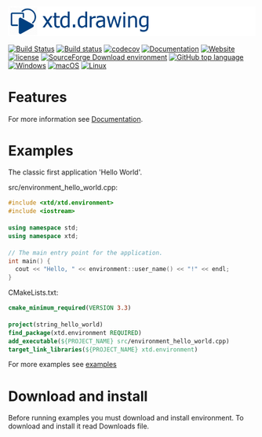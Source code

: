 [![environment](docs/pictures/header.png)](https://gammasoft71.wixsite.com/xtd-environment)

[![Build Status](https://travis-ci.org/gammasoft71/xtd.environment.svg?branch=master)](https://travis-ci.org/gammasoft71/xtd.environment)
[![Build status](https://ci.appveyor.com/api/projects/status/xyvw3hfkimvkyxr2?svg=true)](https://ci.appveyor.com/project/gammasoft71/xtd-environment)
[![codecov](https://codecov.io/gh/gammasoft71/xtd.environment/branch/master/graph/badge.svg)](https://codecov.io/gh/gammasoft71/xtd.environment)
[![Documentation](https://codedocs.xyz/gammasoft71/xtd.environment.svg)](https://codedocs.xyz/gammasoft71/xtd.environment/)
[![Website](https://img.shields.io/website-up-down-green-red/http/shields.io.svg?label=xtd-environment%20website)](https://gammasoft71.wixsite.com/xtd-environment)
[![license](https://img.shields.io/github/license/gammasoft71/xtd.environment.svg)](LICENSE.md)
[![SourceForge Download environment](https://img.shields.io/sourceforge/dt/environmentpro.svg)](https://sourceforge.net/projects/environmentpro//files/latest/download)
[![GitHub top language](https://img.shields.io/github/languages/top/gammasoft71/xtd.environment.svg)](README.md)
[![Windows](https://img.shields.io/badge/os-Windows-004080.svg)](README.md)
[![macOS](https://img.shields.io/badge/os-macOS-004080.svg)](README.md)
[![Linux](https://img.shields.io/badge/os-Linux-004080.svg)](README.md)

# Features

For more information see [Documentation](docs).

# Examples

The classic first application 'Hello World'.

src/environment_hello_world.cpp:

```c++
#include <xtd/xtd.environment>
#include <iostream>

using namespace std;
using namespace xtd;

// The main entry point for the application.
int main() {
  cout << "Hello, " << environment::user_name() << "!" << endl;
}
```

CMakeLists.txt:

```cmake
cmake_minimum_required(VERSION 3.3)

project(string_hello_world)
find_package(xtd.environment REQUIRED)
add_executable(${PROJECT_NAME} src/environment_hello_world.cpp)
target_link_libraries(${PROJECT_NAME} xtd.environment)
```

For more examples see [examples](examples)

# Download and install

Before running examples you must download and install environment. To download and install it read Downloads file.

